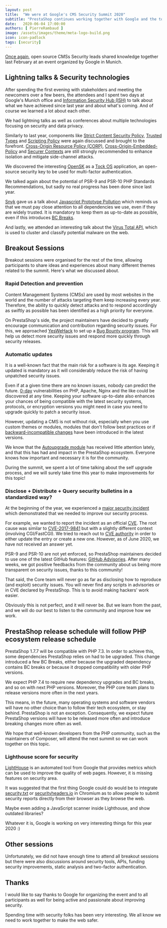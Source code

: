 ```yaml
---
layout: post
title:  "We were at Google's CMS Security Summit 2020"
subtitle: "PrestaShop continues working together with Google and the top CMS vendors for a safer web."
date:   2020-06-04 17:00:00
authors: [ PierreRambaud ]
image: /assets/images/theme/meta-logo-build.png
icon: icon-padlock
tags: [security]
---
```


[Once again](https://build.prestashop.com/news/we-were-at-the-cms-security-summit-with-google/), open source CMSs Security leads shared knowledge together last February at an event organized by Google in Munich.


## Lightning talks & Security technologies

After spending the first evening with stakeholders and meeting the newcomers over a few beers, the attendees and I spent two days at Google's Munich office and [Information Security Hub (ISH)](https://www.ish-muc.com/) to talk about what we have achieved since last year and about what's coming.
And of course we learned a lot about each other.

We had lightning talks as well as conferences about multiple technologies focusing on security and data privacy.

Similarly to last year, components like [Strict Content Security Policy](https://bit.ly/strict-csp), [Trusted Types](https://bit.ly/tt-spec) and [Scripting Policy](https://bit.ly/scripting-policy) were again discussed and brought to the forefront. 
[Cross-Origin Resource Policy (CORP)](https://fetch.spec.whatwg.org/#cross-origin-resource-policy-header), [Cross-Origin-Embedded-Policy](https://bit.ly/coep-spec) and [Securer Contexts](https://bit.ly/securer-contexts) are still strongly recommended to enhance isolation and mitigate side-channel attacks.

We discovered the interesting [OpenSK](https://github.com/google/OpenSK) as a [Tock OS](https://www.tockos.org/) application, an open-source security key to be used for multi-factor authentication.

We talked again about the potential of PSR-9 and PSR-10 PHP Standards Recommendations, but sadly no real progress has been done since last year.

[Snyk](https://snyk.io) gave us a talk about [Javascript Prototype Pollution](https://snyk.io/vuln/SNYK-JS-LODASH-450202) which reminds us that we must pay close attention to all dependencies we use, even if they are widely trusted.
It is mandatory to keep them as up-to-date as possible, even if this introduces [BC Breaks](https://devdocs.prestashop.com/1.7/contribute/contribution-guidelines/#bc-breaks).

And lastly, we attended an interesting talk about the [Virus Total API](https://developers.virustotal.com/reference), which is used to cluster and classify potential malware on the web.


## Breakout Sessions

Breakout sessions were organised for the rest of the time, allowing participants to share ideas and experiences about many different themes related to the summit. Here's what we discussed about.

### Rapid Detection and prevention

Content Management Systems (CMSs) are used by most websites in the world and the number of attacks targeting them keep increasing every year.
Therefore, the ability to quickly detect attacks and to respond accordingly as swiftly as possible has been identified as a high priority for everyone.

On PrestaShop's side, the project maintainers have decided to greatly encourage communication and contribution regarding security issues. For this, we approached [YesWeHack](https://yeswehack.com/) to set up a [Bug Bounty program](https://en.wikipedia.org/wiki/Bug_bounty_program).
This will help us detect more security issues and respond more quickly through security releases.

### Automatic updates

It is a well-known fact that the main risk for a software is its age. Keeping it updated is mandatory as it will considerably reduce the risk of having unpatched security issues.

Even if at a given time there are no known issues, nobody can predict the future. [0-day](https://en.wikipedia.org/wiki/Zero-day_(computing)) vulnerabilities on PHP, Apache, Nginx and the like could be discovered at any time. Keeping your software up-to-date also enhances your chances of being compatible with the latest security systems, protocols, or encryption versions you might need in case you need to upgrade quickly to patch a security issue.

However, updating a CMS is not without risk, especially when you use custom themes or modules, modules that don't follow best practices or if [backward-incompatible changes](https://devdocs.prestashop.com/1.7/contribute/contribution-guidelines/#bc-breaks) have been introduced in the latest versions.

We know that the [Autoupgrade module](https://github.com/PrestaShop/autoupgrade) has received little attention lately, and that this has had and impact in the PrestaShop ecosystem.
Everyone knows how important and necessary it is for the community.

During the summit, we spent a lot of time talking about the self upgrade process, and we will surely take time this year to make improvements for this topic!

### Disclose + Distribute + Query security bulletins in a standardized way?

At the beginning of the year, we experienced a [major security incident](https://build.prestashop.com/news/phpunit-security-issue-post-analysis/) which demonstrated that we needed to improve our security process.

For example, we wanted to report the incident as an official [CVE](https://en.wikipedia.org/wiki/Common_Vulnerabilities_and_Exposures). The root cause was similar to [CVE-2017-9841](https://cve.mitre.org/cgi-bin/cvename.cgi?name=CVE-2017-9841) but with a slightly different context (involving CGI/FastCGI). We tried to reach out to [CVE authority](https://cve.mitre.org/) in order to either update the entry or create a new one. However, as of June 2020, we have not received an answer yet.

PSR-9 and PSR-10 are not yet enforced, so PrestaShop maintainers decided to use one of the latest GitHub features: [GitHub Advisories](https://help.github.com/en/github/managing-security-vulnerabilities/about-github-security-advisories). After many weeks, we got positive feedbacks from the community about us being more transparent on security issues, thanks to this community!

That said, the Core team will never go as far as disclosing how to reproduce (and exploit) security issues. You will never find any scripts in advisories or in CVE declared by PrestaShop. This is to avoid making hackers' work easier.

Obviously this is not perfect, and it will never be. But we learn from the past, and we will do our best to listen to the community and improve how we work.

## PrestaShop release schedule will follow PHP ecosystem release schedule

PrestaShop 1.7.7 will be compatible with PHP 7.3. In order to achieve this, some dependencies PrestaShop relies on had to be upgraded. This change introduced a few BC Breaks, either because the upgraded dependency contains BC breaks or because it dropped compatibility with older PHP versions.

We expect PHP 7.4 to require new dependency upgrades and BC breaks, and so on with next PHP versions.
Moreover, the PHP core team plans to release versions more often in the next years.

This means, in the future, many operating systems and software vendors will have no other choice than to follow their tech ecosystem, or stay behind. PrestaShop is not an exception. Consequently, we expect future PrestaShop versions will have to be released more often and introduce breaking changes more often as well.

We hope that well-known developers from the PHP community, such as the maintainers of Composer, will attend the next summit so we can work together on this topic.

### Lighthouse score for security

[LightHouse](https://developers.google.com/web/tools/lighthouse) is an automated tool from Google that provides metrics which can be used to improve the quality of web pages. However, it is missing features on security area.

It was suggested that the first thing Google could do would be to integrate [security.txt](https://securitytxt.org/) or [securityheaders.io](https://securityheaders.io) in Chromium as to allow people to submit security reports directly from their browser as they browse the web.

Maybe even adding a JavaScript scanner inside Lighthouse, and show outdated libraries?

Whatever it is, Google is working on very interesting things for this year 2020 :)

## Other sessions

Unfortunately, we did not have enough time to attend all breakout sessions but there were also discussions around security tools, APIs, funding security improvements, static analysis and two-factor authentication.

## Thanks 

I would like to say thanks to Google for organizing the event and to all participants as well for being active and passionate about improving security.

Spending time with security folks has been very interesting. We all know we need to work together to make the web safer.
